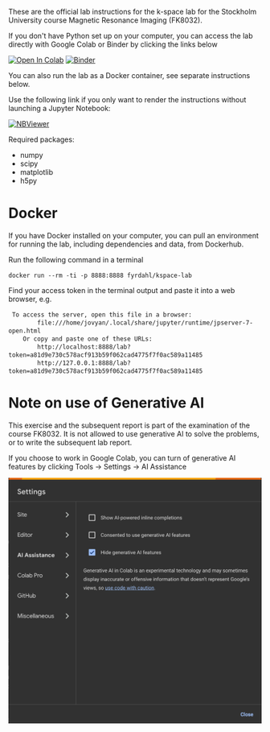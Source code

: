 These are the official lab instructions for the k-space lab for the Stockholm University course Magnetic Resonance Imaging (FK8032). 

If you don't have Python set up on your computer, you can access the lab directly with Google Colab or Binder by clicking the links below

[![Open In Colab](https://colab.research.google.com/assets/colab-badge.svg)](https://colab.research.google.com/github/fyrdahl/kspace-lab/blob/master/kspacelab.ipynb)
[![Binder](https://mybinder.org/badge_logo.svg)](https://mybinder.org/v2/gh/fyrdahl/kspace-lab/HEAD?urlpath=%2Fdoc%2Ftree%2Fkspacelab.ipynb)

You can also run the lab as a Docker container, see separate instructions below.

Use the following link if you only want to render the instructions without launching a Jupyter Notebook:

[![NBViewer](https://raw.githubusercontent.com/jupyter/design/master/logos/Badges/nbviewer_badge.svg)](https://nbviewer.jupyter.org/github/fyrdahl/kspace-lab/blob/master/kspacelab.ipynb)

Required packages:
* numpy
* scipy
* matplotlib
* h5py


# Docker
If you have Docker installed on your computer, you can pull an environment for running the lab, including dependencies and data, from Dockerhub.

Run the following command in a terminal
```
docker run --rm -ti -p 8888:8888 fyrdahl/kspace-lab
```

Find your access token in the terminal output and paste it into a web browser, e.g.
```
 To access the server, open this file in a browser:
        file:///home/jovyan/.local/share/jupyter/runtime/jpserver-7-open.html
    Or copy and paste one of these URLs:
        http://localhost:8888/lab?token=a81d9e730c578acf913b59f062cad4775f7f0ac589a11485
        http://127.0.0.1:8888/lab?token=a81d9e730c578acf913b59f062cad4775f7f0ac589a11485
```


# Note on use of Generative AI
This exercise and the subsequent report is part of the examination of the course FK8032.
It is not allowed to use generative AI to solve the problems, or to write the subsequent lab report.

If you choose to work in Google Colab, you can turn of generative AI features by clicking Tools -> Settings -> AI Assistance


<img src="img/gen-ai.png" width="512">
